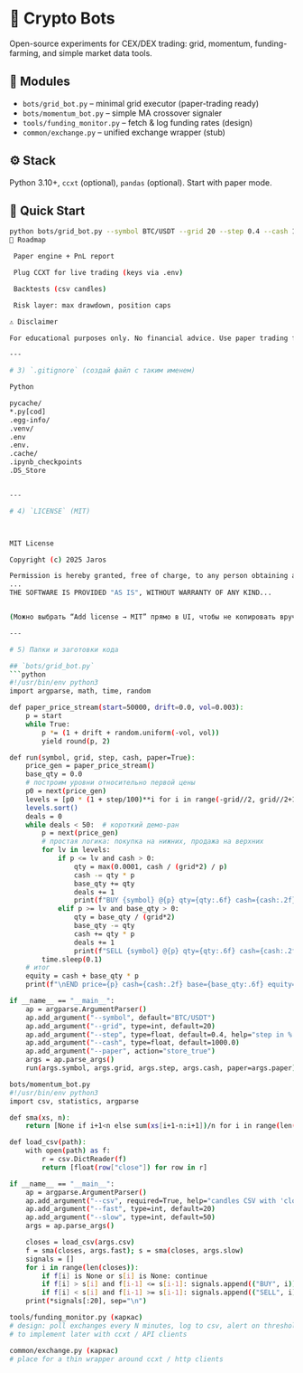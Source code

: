 # 🤖 Crypto Bots

Open-source experiments for CEX/DEX trading: grid, momentum, funding-farming, and simple market data tools.

## 🚀 Modules
- `bots/grid_bot.py` – minimal grid executor (paper-trading ready)
- `bots/momentum_bot.py` – simple MA crossover signaler
- `tools/funding_monitor.py` – fetch & log funding rates (design)
- `common/exchange.py` – unified exchange wrapper (stub)

## ⚙️ Stack
Python 3.10+, `ccxt` (optional), `pandas` (optional). Start with paper mode.

## 🏁 Quick Start
```bash
python bots/grid_bot.py --symbol BTC/USDT --grid 20 --step 0.4 --cash 1000 --paper
📜 Roadmap

 Paper engine + PnL report

 Plug CCXT for live trading (keys via .env)

 Backtests (csv candles)

 Risk layer: max drawdown, position caps

⚠️ Disclaimer

For educational purposes only. No financial advice. Use paper trading first.

---

# 3) `.gitignore` (создай файл с таким именем)

Python

pycache/
*.py[cod]
.egg-info/
.venv/
.env
.env.
.cache/
.ipynb_checkpoints
.DS_Store


---

# 4) `LICENSE` (MIT)



MIT License

Copyright (c) 2025 Jaros

Permission is hereby granted, free of charge, to any person obtaining a copy
...
THE SOFTWARE IS PROVIDED "AS IS", WITHOUT WARRANTY OF ANY KIND...


(Можно выбрать “Add license → MIT” прямо в UI, чтобы не копировать вручную.)

---

# 5) Папки и заготовки кода

## `bots/grid_bot.py`
```python
#!/usr/bin/env python3
import argparse, math, time, random

def paper_price_stream(start=50000, drift=0.0, vol=0.003):
    p = start
    while True:
        p *= (1 + drift + random.uniform(-vol, vol))
        yield round(p, 2)

def run(symbol, grid, step, cash, paper=True):
    price_gen = paper_price_stream()
    base_qty = 0.0
    # построим уровни относительно первой цены
    p0 = next(price_gen)
    levels = [p0 * (1 + step/100)**i for i in range(-grid//2, grid//2+1)]
    levels.sort()
    deals = 0
    while deals < 50:  # короткий демо-ран
        p = next(price_gen)
        # простая логика: покупка на нижних, продажа на верхних
        for lv in levels:
            if p <= lv and cash > 0:
                qty = max(0.0001, cash / (grid*2) / p)
                cash -= qty * p
                base_qty += qty
                deals += 1
                print(f"BUY {symbol} @{p} qty={qty:.6f} cash={cash:.2f} base={base_qty:.6f}")
            elif p >= lv and base_qty > 0:
                qty = base_qty / (grid*2)
                base_qty -= qty
                cash += qty * p
                deals += 1
                print(f"SELL {symbol} @{p} qty={qty:.6f} cash={cash:.2f} base={base_qty:.6f}")
        time.sleep(0.1)
    # итог
    equity = cash + base_qty * p
    print(f"\nEND price={p} cash={cash:.2f} base={base_qty:.6f} equity={equity:.2f}")

if __name__ == "__main__":
    ap = argparse.ArgumentParser()
    ap.add_argument("--symbol", default="BTC/USDT")
    ap.add_argument("--grid", type=int, default=20)
    ap.add_argument("--step", type=float, default=0.4, help="step in % between levels")
    ap.add_argument("--cash", type=float, default=1000.0)
    ap.add_argument("--paper", action="store_true")
    args = ap.parse_args()
    run(args.symbol, args.grid, args.step, args.cash, paper=args.paper)

bots/momentum_bot.py
#!/usr/bin/env python3
import csv, statistics, argparse

def sma(xs, n):
    return [None if i+1<n else sum(xs[i+1-n:i+1])/n for i in range(len(xs))]

def load_csv(path):
    with open(path) as f:
        r = csv.DictReader(f)
        return [float(row["close"]) for row in r]

if __name__ == "__main__":
    ap = argparse.ArgumentParser()
    ap.add_argument("--csv", required=True, help="candles CSV with 'close'")
    ap.add_argument("--fast", type=int, default=20)
    ap.add_argument("--slow", type=int, default=50)
    args = ap.parse_args()

    closes = load_csv(args.csv)
    f = sma(closes, args.fast); s = sma(closes, args.slow)
    signals = []
    for i in range(len(closes)):
        if f[i] is None or s[i] is None: continue
        if f[i] > s[i] and f[i-1] <= s[i-1]: signals.append(("BUY", i))
        if f[i] < s[i] and f[i-1] >= s[i-1]: signals.append(("SELL", i))
    print(*signals[:20], sep="\n")

tools/funding_monitor.py (каркас)
# design: poll exchanges every N minutes, log to csv, alert on threshold
# to implement later with ccxt / API clients

common/exchange.py (каркас)
# place for a thin wrapper around ccxt / http clients
